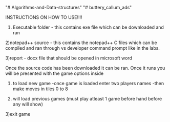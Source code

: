 "# Algorithms-and-Data-structures" 
"# buttery_callum_ads" 



INSTRUCTIONS ON HOW TO USE!!!!


1) Executable folder - this contains exe file which can be downloaded and ran

2)notepad++ source - this contains the notepad++ C files which can be compiled and ran through vs developer command prompt like in the labs.

3)report - docx file that should be opened in microsoft word


Once the source code has been downloaded it can be ran. Once it runs you will be presented with the game options inside

1) to load new game
  -once game is loaded enter two players names
  -then make moves in tiles 0 to 8
  
  2) will load previous games (must play atleast 1 game before hand before any will show)
  
  3)exit game
